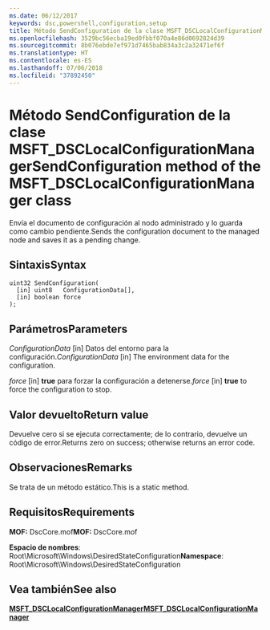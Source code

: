 ```yaml
---
ms.date: 06/12/2017
keywords: dsc,powershell,configuration,setup
title: Método SendConfiguration de la clase MSFT_DSCLocalConfigurationManager
ms.openlocfilehash: 3529bc56ecba19ed0fbbf070a4e86d0692824d39
ms.sourcegitcommit: 8b076ebde7ef971d7465bab834a3c2a32471ef6f
ms.translationtype: HT
ms.contentlocale: es-ES
ms.lasthandoff: 07/06/2018
ms.locfileid: "37892450"
---
```

# <a name="sendconfiguration-method-of-the-msftdsclocalconfigurationmanager-class"></a><span data-ttu-id="83bcc-103">Método SendConfiguration de la clase MSFT_DSCLocalConfigurationManager</span><span class="sxs-lookup"><span data-stu-id="83bcc-103">SendConfiguration method of the MSFT_DSCLocalConfigurationManager class</span></span>

<span data-ttu-id="83bcc-104">Envía el documento de configuración al nodo administrado y lo guarda como cambio pendiente.</span><span class="sxs-lookup"><span data-stu-id="83bcc-104">Sends the configuration document to the managed node and saves it as a pending change.</span></span>

## <a name="syntax"></a><span data-ttu-id="83bcc-105">Sintaxis</span><span class="sxs-lookup"><span data-stu-id="83bcc-105">Syntax</span></span>

```mof
uint32 SendConfiguration(
  [in] uint8   ConfigurationData[],
  [in] boolean force
);
```

## <a name="parameters"></a><span data-ttu-id="83bcc-106">Parámetros</span><span class="sxs-lookup"><span data-stu-id="83bcc-106">Parameters</span></span>

<span data-ttu-id="83bcc-107">*ConfigurationData* \[in\] Datos del entorno para la configuración.</span><span class="sxs-lookup"><span data-stu-id="83bcc-107">*ConfigurationData* \[in\] The environment data for the configuration.</span></span>

<span data-ttu-id="83bcc-108">*force* \[in\] **true** para forzar la configuración a detenerse.</span><span class="sxs-lookup"><span data-stu-id="83bcc-108">*force* \[in\] **true** to force the configuration to stop.</span></span>

## <a name="return-value"></a><span data-ttu-id="83bcc-109">Valor devuelto</span><span class="sxs-lookup"><span data-stu-id="83bcc-109">Return value</span></span>

<span data-ttu-id="83bcc-110">Devuelve cero si se ejecuta correctamente; de lo contrario, devuelve un código de error.</span><span class="sxs-lookup"><span data-stu-id="83bcc-110">Returns zero on success; otherwise returns an error code.</span></span>

## <a name="remarks"></a><span data-ttu-id="83bcc-111">Observaciones</span><span class="sxs-lookup"><span data-stu-id="83bcc-111">Remarks</span></span>

<span data-ttu-id="83bcc-112">Se trata de un método estático.</span><span class="sxs-lookup"><span data-stu-id="83bcc-112">This is a static method.</span></span>

## <a name="requirements"></a><span data-ttu-id="83bcc-113">Requisitos</span><span class="sxs-lookup"><span data-stu-id="83bcc-113">Requirements</span></span>

<span data-ttu-id="83bcc-114">**MOF:** DscCore.mof</span><span class="sxs-lookup"><span data-stu-id="83bcc-114">**MOF:** DscCore.mof</span></span>

<span data-ttu-id="83bcc-115">**Espacio de nombres**: Root\Microsoft\Windows\DesiredStateConfiguration</span><span class="sxs-lookup"><span data-stu-id="83bcc-115">**Namespace**: Root\Microsoft\Windows\DesiredStateConfiguration</span></span>

## <a name="see-also"></a><span data-ttu-id="83bcc-116">Vea también</span><span class="sxs-lookup"><span data-stu-id="83bcc-116">See also</span></span>

[<span data-ttu-id="83bcc-117">**MSFT_DSCLocalConfigurationManager**</span><span class="sxs-lookup"><span data-stu-id="83bcc-117">**MSFT_DSCLocalConfigurationManager**</span></span>](msft-dsclocalconfigurationmanager.md)